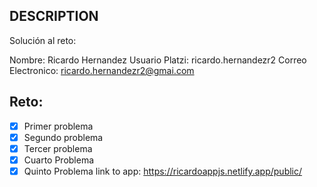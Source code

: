 ## DESCRIPTION

Solución al reto:

Nombre: Ricardo Hernandez
Usuario Platzi: ricardo.hernandezr2
Correo Electronico: ricardo.hernandezr2@gmai.com

## Reto:

- [x] Primer problema
- [x] Segundo problema
- [x] Tercer problema
- [x] Cuarto Problema
- [x] Quinto Problema link to app: https://ricardoappjs.netlify.app/public/
